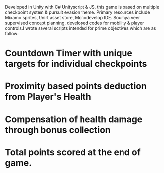Developed in Unity with C# Unityscript & JS, this game is based on multiple checkpoint system & pursuit evasion theme. Primary resources include Mixamo sprites, Unirt asset store, Monodevelop IDE. Soumya veer supervised concept planning, developed codes for mobility & player controls.I wrote several scripts intended for prime objectives which are as follow:

# Countdown Timer with unique targets for individual checkpoints
# Proximity based points deduction from Player's Health
# Compensation of health damage through bonus collection 
# Total points scored at the end of game. 
